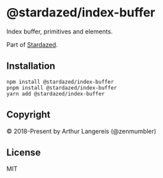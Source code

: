 @stardazed/index-buffer
=======================
Index buffer, primitives and elements.

Part of [Stardazed](https://github.com/stardazed/stardazed).

Installation
------------
```
npm install @stardazed/index-buffer
pnpm install @stardazed/index-buffer
yarn add @stardazed/index-buffer
```

Copyright
---------
© 2018-Present by Arthur Langereis (@zenmumbler)

License
-------
MIT
